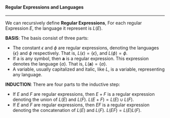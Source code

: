 #### Regular Expressions and Languages
---
We can recursively define **Regular Expressions**,
For each regular Expression $E$, the language it represent is $L(E)$.

**BASIS**: The basis consist of three parts:

- The constant $\epsilon$ and $\phi$ are regular expressions, denoting the languages $\{\epsilon\}$ and $\phi$ respectively. That is, $L(\epsilon) = \{\epsilon\}$, and $L(\phi) = \phi$.
- If a is any symbol, then **a** is a regular expression. This expression denotes the language $\{a\}$. That is, $L(\boldsymbol{a}) = \{a\}$.
- A variable, usually capitalized and italic, like $L$, is a variable, representing any language.

**INDUCTION**: There are four parts to the inductive step:

- If $E$ and $F$ are regular expressions, then $E + F$ is a regular expression denoting the union of $L(E)$ and $L(F)$. $L(E+F) = L(E) \cup L(F)$.
- If $E$ and $F$ are regular expressions, then $EF$ is a regular expression denoting the concatenation of $L(E)$ and $L(F)$. $L(EF) = L(E)L(F)$.